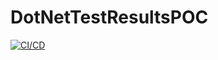 # DotNetTestResultsPOC
[![CI/CD](https://github.com/samsmithnz/DotNetTestResultsPOC/actions/workflows/workflow.yml/badge.svg)](https://github.com/samsmithnz/DotNetTestResultsPOC/actions/workflows/workflow.yml)
